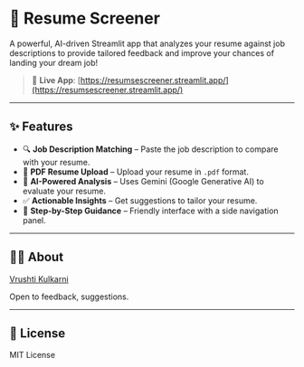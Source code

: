 # 📝 Resume Screener

A powerful, AI-driven Streamlit app that analyzes your resume against job descriptions to provide tailored feedback and improve your chances of landing your dream job!

> 🚀 **Live App**: [https://resumsescreener.streamlit.app/](https://resumsescreener.streamlit.app/)

---

## ✨ Features

- 🔍 **Job Description Matching** – Paste the job description to compare with your resume.
- 📄 **PDF Resume Upload** – Upload your resume in `.pdf` format.
- 🧠 **AI-Powered Analysis** – Uses Gemini (Google Generative AI) to evaluate your resume.
- ✅ **Actionable Insights** – Get suggestions to tailor your resume.
- 🧭 **Step-by-Step Guidance** – Friendly interface with a side navigation panel.

---

## 🙋‍♀️ About

[Vrushti Kulkarni](https://github.com/Vrushti-kulkarni)

Open to feedback, suggestions.

---

## 📄 License

MIT License
